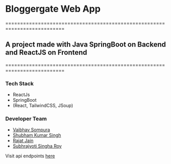 # Bloggergate Web App

==========================================================================

## A project made with Java SpringBoot on Backend and ReactJS on Frontend

==========================================================================

### Tech Stack

- ReactJs
- SpringBoot
- (React, TailwindCSS, JSoup)

### Developer Team

- [Vaibhav Sompura](https://github.com/vsompura3)
- [Shubham Kumar Singh](https://github.com/shubhamdev69)
- [Rajat Jain](https://github.com/RAJATJAIN1290)
- [Subhrajyoti Singha Roy](https://github.com/subhrajyoti842)

Visit api endpoints [here](https://backend-ems-ryuk-me.cloud.okteto.net/swagger-ui/index.html)

